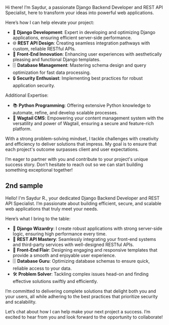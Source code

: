Hi there! I’m Saydur, a passionate Django Backend Developer and REST API Specialist, here to transform your ideas into powerful web applications.

Here’s how I can help elevate your project:

- 🚀 **Django Development**: Expert in developing and optimizing Django applications, ensuring efficient server-side performance.
- 🌐 **REST API Design**: Creating seamless integration pathways with custom, reliable RESTful APIs.
- 🎨 **Front-End Innovation**: Enhancing user experiences with aesthetically pleasing and functional Django templates.
- 🗄️ **Database Management**: Mastering schema design and query optimization for fast data processing.
- 🔒 **Security Enthusiast**: Implementing best practices for robust application security.

Additional Expertise:

- 📚 **Python Programming**: Offering extensive Python knowledge to automate, refine, and develop scalable processes.
- 🌳 **Wagtail CMS**: Empowering your content management system with the versatility and power of Wagtail, ensuring a secure and feature-rich platform.

With a strong problem-solving mindset, I tackle challenges with creativity and efficiency to deliver solutions that impress. My goal is to ensure that each project's outcome surpasses client and user expectations.

I’m eager to partner with you and contribute to your project's unique success story. Don’t hesitate to reach out so we can start building something exceptional together!


## 2nd sample

Hello! I'm Saydur R., your dedicated Django Backend Developer and REST API Specialist. I’m passionate about building efficient, secure, and scalable web applications that truly meet your needs.

Here’s what I bring to the table:

- 🌟 **Django Wizardry**: I create robust applications with strong server-side logic, ensuring high performance every time.
- 🔗 **REST API Mastery**: Seamlessly integrating your front-end systems and third-party services with well-designed RESTful APIs.
- 🎨 **Front-End Flair**: Designing engaging and responsive templates that provide a smooth and enjoyable user experience.
- 🗄️ **Database Guru**: Optimizing database schemas to ensure quick, reliable access to your data.
- 🛠️ **Problem Solver**: Tackling complex issues head-on and finding effective solutions swiftly and efficiently.

I’m committed to delivering complete solutions that delight both you and your users, all while adhering to the best practices that prioritize security and scalability.

Let’s chat about how I can help make your next project a success. I’m excited to hear from you and look forward to the opportunity to collaborate!


